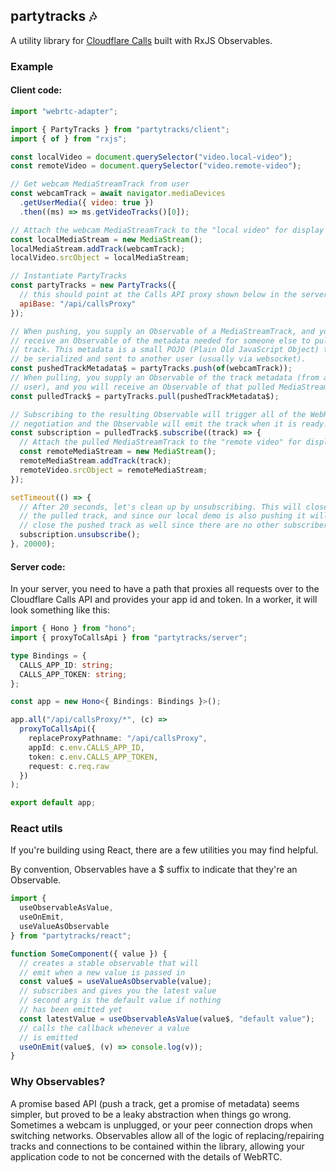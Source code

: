## partytracks 🎶

A utility library for [Cloudflare Calls](https://developers.cloudflare.com/calls/) built with RxJS Observables.

### Example

#### Client code:

```js
import "webrtc-adapter";

import { PartyTracks } from "partytracks/client";
import { of } from "rxjs";

const localVideo = document.querySelector("video.local-video");
const remoteVideo = document.querySelector("video.remote-video");

// Get webcam MediaStreamTrack from user
const webcamTrack = await navigator.mediaDevices
  .getUserMedia({ video: true })
  .then((ms) => ms.getVideoTracks()[0]);

// Attach the webcam MediaStreamTrack to the "local video" for display
const localMediaStream = new MediaStream();
localMediaStream.addTrack(webcamTrack);
localVideo.srcObject = localMediaStream;

// Instantiate PartyTracks
const partyTracks = new PartyTracks({
  // this should point at the Calls API proxy shown below in the server code.
  apiBase: "/api/callsProxy"
});

// When pushing, you supply an Observable of a MediaStreamTrack, and you will
// receive an Observable of the metadata needed for someone else to pull that
// track. This metadata is a small POJO (Plain Old JavaScript Object) that can
// be serialized and sent to another user (usually via websocket).
const pushedTrackMetadata$ = partyTracks.push(of(webcamTrack));
// When pulling, you supply an Observable of the track metadata (from another
// user), and you will receive an Observable of that pulled MediaStreamTrack.
const pulledTrack$ = partyTracks.pull(pushedTrackMetadata$);

// Subscribing to the resulting Observable will trigger all of the WebRTC
// negotiation and the Observable will emit the track when it is ready.
const subscription = pulledTrack$.subscribe((track) => {
  // Attach the pulled MediaStreamTrack to the "remote video" for display
  const remoteMediaStream = new MediaStream();
  remoteMediaStream.addTrack(track);
  remoteVideo.srcObject = remoteMediaStream;
});

setTimeout(() => {
  // After 20 seconds, let's clean up by unsubscribing. This will close
  // the pulled track, and since our local demo is also pushing it will
  // close the pushed track as well since there are no other subscribers.
  subscription.unsubscribe();
}, 20000);
```

#### Server code:

In your server, you need to have a path that proxies all requests over to
the Cloudflare Calls API and provides your app id and token. In a worker,
it will look something like this:

```ts
import { Hono } from "hono";
import { proxyToCallsApi } from "partytracks/server";

type Bindings = {
  CALLS_APP_ID: string;
  CALLS_APP_TOKEN: string;
};

const app = new Hono<{ Bindings: Bindings }>();

app.all("/api/callsProxy/*", (c) =>
  proxyToCallsApi({
    replaceProxyPathname: "/api/callsProxy",
    appId: c.env.CALLS_APP_ID,
    token: c.env.CALLS_APP_TOKEN,
    request: c.req.raw
  })
);

export default app;
```

### React utils

If you're building using React, there are a few utilities you may find helpful.

By convention, Observables have a $ suffix to indicate that they're an Observable.

```ts
import {
  useObservableAsValue,
  useOnEmit,
  useValueAsObservable
} from "partytracks/react";

function SomeComponent({ value }) {
  // creates a stable observable that will
  // emit when a new value is passed in
  const value$ = useValueAsObservable(value);
  // subscribes and gives you the latest value
  // second arg is the default value if nothing
  // has been emitted yet
  const latestValue = useObservableAsValue(value$, "default value");
  // calls the callback whenever a value
  // is emitted
  useOnEmit(value$, (v) => console.log(v));
}
```

### Why Observables?

A promise based API (push a track, get a promise of metadata) seems simpler,
but proved to be a leaky abstraction when things go wrong. Sometimes a webcam
is unplugged, or your peer connection drops when switching networks. Observables
allow all of the logic of replacing/repairing tracks and connections to be
contained within the library, allowing your application code to not be concerned
with the details of WebRTC.

